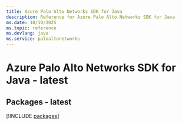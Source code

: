 ```yaml
---
title: Azure Palo Alto Networks SDK for Java
description: Reference for Azure Palo Alto Networks SDK for Java
ms.date: 10/10/2025
ms.topic: reference
ms.devlang: java
ms.service: paloaltonetworks
---
```

# Azure Palo Alto Networks SDK for Java - latest
## Packages - latest
[!INCLUDE [packages](palo-alto-networks-index.md)]